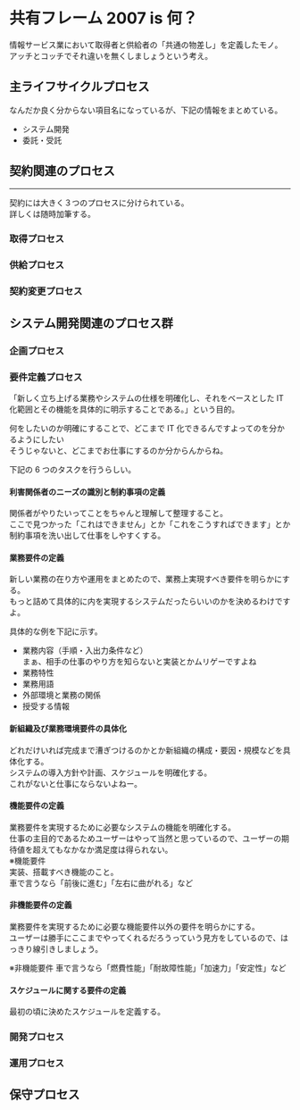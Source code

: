 # 共有フレーム 2007 is 何？

情報サービス業において取得者と供給者の「共通の物差し」を定義したモノ。  
アッチとコッチでそれ違いを無くしましょうという考え。

## 主ライフサイクルプロセス

なんだか良く分からない項目名になっているが、下記の情報をまとめている。

- システム開発
- 委託・受託

## 契約関連のプロセス

---

契約には大きく３つのプロセスに分けられている。  
詳しくは随時加筆する。

### 取得プロセス

### 供給プロセス

### 契約変更プロセス

## システム開発関連のプロセス群

### 企画プロセス

### 要件定義プロセス

「新しく立ち上げる業務やシステムの仕様を明確化し、それをベースとした IT 化範囲とその機能を具体的に明示することである。」という目的。

何をしたいのか明確にすることで、どこまで IT 化できるんですよってのを分かるようにしたい  
そうじゃないと、どこまでお仕事にするのか分からんからね。

下記の 6 つのタスクを行うらしい。

#### 利害関係者のニーズの識別と制約事項の定義

関係者がやりたいってことをちゃんと理解して整理すること。  
ここで見つかった「これはできません」とか「これをこうすればできます」とか制約事項を洗い出して仕事をしやすくする。

#### 業務要件の定義

新しい業務の在り方や運用をまとめたので、業務上実現すべき要件を明らかにする。  
もっと詰めて具体的に内を実現するシステムだったらいいのかを決めるわけですよ。

具体的な例を下記に示す。

- 業務内容（手順・入出力条件など）  
  まぁ、相手の仕事のやり方を知らないと実装とかムリゲーですよね
- 業務特性
- 業務用語
- 外部環境と業務の関係
- 授受する情報

#### 新組織及び業務環境要件の具体化

どれだけいれば完成まで漕ぎつけるのかとか新組織の構成・要因・規模などを具体化する。  
システムの導入方針や計画、スケジュールを明確化する。  
これがないと仕事にならないよねー。

#### 機能要件の定義

業務要件を実現するために必要なシステムの機能を明確化する。  
仕事の主目的であるためユーザーはやって当然と思っているので、ユーザーの期待値を超えてもなかなか満足度は得られない。  
※機能要件  
実装、搭載すべき機能のこと。  
車で言うなら「前後に進む」「左右に曲がれる」など

#### 非機能要件の定義

業務要件を実現するために必要な機能要件以外の要件を明らかにする。  
ユーザーは勝手にここまでやってくれるだろうっていう見方をしているので、はっきり線引きしましょう。

※非機能要件
車で言うなら「燃費性能」「耐故障性能」「加速力」「安定性」など

#### スケジュールに関する要件の定義

最初の頃に決めたスケジュールを定義する。

### 開発プロセス

### 運用プロセス

## 保守プロセス
